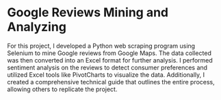 # Google Reviews Mining and Analyzing  
For this project, I developed a Python web scraping program using Selenium to mine Google reviews from Google Maps. The data collected was then converted into an Excel format for further analysis. I performed sentiment analysis on the reviews to detect consumer preferences and utilized Excel tools like PivotCharts to visualize the data. Additionally, I created a comprehensive technical guide that outlines the entire process, allowing others to replicate the project.
